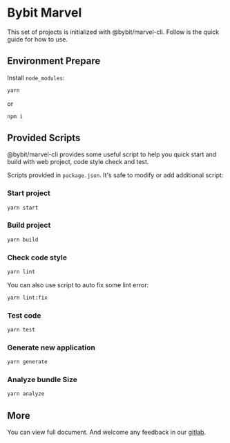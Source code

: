 # Bybit Marvel

This set of projects is initialized with @bybit/marvel-cli. Follow is the quick guide for how to use.

## Environment Prepare

Install `node_modules`:

```bash
yarn
```

or

```bash
npm i
```

## Provided Scripts

@bybit/marvel-cli provides some useful script to help you quick start and build with web project, code style check and test.

Scripts provided in `package.json`. It's safe to modify or add additional script:

### Start project

```bash
yarn start
```

### Build project

```bash
yarn build
```

### Check code style

```bash
yarn lint
```

You can also use script to auto fix some lint error:

```bash
yarn lint:fix
```

### Test code

```bash
yarn test
```

### Generate new application

```bash
yarn generate
```

### Analyze bundle Size

```bash
yarn analyze
```

## More

You can view full document. And welcome any feedback in our [gitlab](https://git.bybit.com/fe/marvel).
